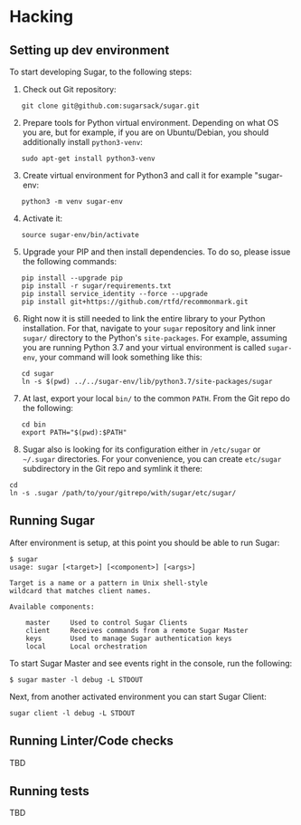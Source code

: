 # Hacking

## Setting up dev environment

To start developing Sugar, to the following steps:

1. Check out Git repository:

```
   git clone git@github.com:sugarsack/sugar.git
```

2. Prepare tools for Python virtual environment. Depending on what OS you are, but for example,
if you are on Ubuntu/Debian, you should additionally install `python3-venv`:

```
   sudo apt-get install python3-venv
```

3. Create virtual environment for Python3 and call it for example "sugar-env:

```
   python3 -m venv sugar-env
```

4. Activate it:

```
   source sugar-env/bin/activate
```

5. Upgrade your PIP and then install dependencies. To do so, please issue the following commands:

```
   pip install --upgrade pip
   pip install -r sugar/requirements.txt
   pip install service_identity --force --upgrade
   pip install git+https://github.com/rtfd/recommonmark.git
```

6. Right now it is still needed to link the entire library to your Python installation. For that,
navigate to your `sugar` repository and link inner `sugar/` directory to the Python's `site-packages`. For example,
assuming you are running Python 3.7 and your virtual environment is called `sugar-env`, your command
will look something like this:

```
   cd sugar
   ln -s $(pwd) ../../sugar-env/lib/python3.7/site-packages/sugar
```

7. At last, export your local `bin/` to the common `PATH`. From the Git repo do the following:

```
   cd bin
   export PATH="$(pwd):$PATH"
```

8. Sugar also is looking for its configuration either in `/etc/sugar` or `~/.sugar` directories.
For your convenience, you can create `etc/sugar` subdirectory in the Git repo and symlink it there:

```
cd
ln -s .sugar /path/to/your/gitrepo/with/sugar/etc/sugar/

```

## Running Sugar

After environment is setup, at this point you should be able to run Sugar:

```
$ sugar
usage: sugar [<target>] [<component>] [<args>]

Target is a name or a pattern in Unix shell-style
wildcard that matches client names.

Available components:

    master     Used to control Sugar Clients
    client     Receives commands from a remote Sugar Master
    keys       Used to manage Sugar authentication keys
    local      Local orchestration

```

To start Sugar Master and see events right in the console, run the following:

```
$ sugar master -l debug -L STDOUT

```

Next, from another activated environment you can start Sugar Client:

```
sugar client -l debug -L STDOUT

```



## Running Linter/Code checks

TBD

## Running tests

TBD
